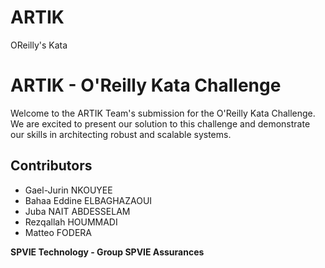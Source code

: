 # ARTIK
OReilly's Kata

# ARTIK - O'Reilly Kata Challenge

Welcome to the ARTIK Team's submission for the O'Reilly Kata Challenge. We are excited to present our solution to this challenge and demonstrate our skills in architecting robust and scalable systems.

## Contributors 
- Gael-Jurin NKOUYEE
- Bahaa Eddine ELBAGHAZAOUI
- Juba NAIT ABDESSELAM
- Rezqallah HOUMMADI
- Matteo FODERA

**SPVIE Technology - Group SPVIE Assurances**
